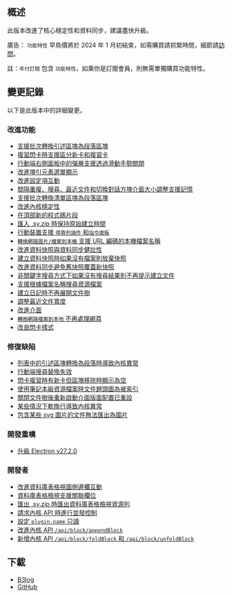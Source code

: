 ## 概述

此版本改進了核心穩定性和資料同步，建議盡快升級。

廣告： `功能特性` 早鳥價將於 2024 年 1 月初結束，如需購買請抓緊時間，細節請[訪問](https://b3log.org/siyuan/pricing.html)。

註：`年付訂閱` 包含 `功能特性`，如果你是訂閱會員，則無需單獨購買功能特性。

## 變更記錄

以下是此版本中的詳細變更。

### 改進功能

* [支援批次轉換引述區塊為段落區塊](https://github.com/siyuan-note/siyuan/issues/4706)
* [複習閃卡時支援區分新卡和複習卡](https://github.com/siyuan-note/siyuan/issues/9377)
* [行動端右側面板中的彈層支援透過滑動手勢關閉](https://github.com/siyuan-note/siyuan/issues/9810)
* [改進塊引元素選單顯示](https://github.com/siyuan-note/siyuan/issues/9854)
* [改進設定項互動](https://github.com/siyuan-note/siyuan/issues/9857)
* [間隔重複、搜尋、最近文件和切換對話方塊介面大小調整支援記憶](https://github.com/siyuan-note/siyuan/issues/9902)
* [支援批次轉換清單區塊為段落區塊](https://github.com/siyuan-note/siyuan/issues/9908)
* [改進內核穩定性](https://github.com/siyuan-note/siyuan/issues/9912)
* [在頂部新的程式碼片段](https://github.com/siyuan-note/siyuan/issues/9921)
* [匯入 .sy.zip 時保持原始建立時間](https://github.com/siyuan-note/siyuan/issues/9923)
* [行動裝置支援 `停靠列插件` 和`指令面板`](https://github.com/siyuan-note/siyuan/issues/9926)
* [`轉換網路圖片/檔案到本機` 支援 URL 編碼的本機檔案名稱](https://github.com/siyuan-note/siyuan/issues/9929)
* [改進資料快照與資料同步健壯性](https://github.com/siyuan-note/siyuan/issues/9941)
* [建立資料快照時如果沒有檔案則放棄快照](https://github.com/siyuan-note/siyuan/issues/9948)
* [改進資料同步避免舊快照覆蓋新快照](https://github.com/siyuan-note/siyuan/issues/9949)
* [非關鍵字搜尋方式下如果沒有搜尋結果則不再提示建立文件](https://github.com/siyuan-note/siyuan/issues/9950)
* [支援根據檔案名稱搜尋資源檔案](https://github.com/siyuan-note/siyuan/issues/9952)
* [建立日記時不再展開文件樹](https://github.com/siyuan-note/siyuan/issues/9959)
* [調整最近文件寬度](https://github.com/siyuan-note/siyuan/issues/9960)
* [改進介面](https://github.com/siyuan-note/siyuan/issues/9963)
* [`轉換網路檔案到本地` 不再處理網頁](https://github.com/siyuan-note/siyuan/issues/9965)
* [改良閃卡樣式](https://github.com/siyuan-note/siyuan/issues/9968)

### 修復缺陷

* [列表中的引述區塊轉換為段落時導致內核異常](https://github.com/siyuan-note/siyuan/issues/9920)
* [行動端搜尋替換失效](https://github.com/siyuan-note/siyuan/issues/9932)
* [閃卡複習時有新卡但區塊移除時顯示為空](https://github.com/siyuan-note/siyuan/issues/9935)
* [使用筆記本級資源檔案時文件題頭圖為被索引](https://github.com/siyuan-note/siyuan/issues/9936)
* [關閉文件樹後重新啟動介面版面配置已重設](https://github.com/siyuan-note/siyuan/issues/9937)
* [某些情況下軟換行導致內核異常](https://github.com/siyuan-note/siyuan/issues/9951)
* [包含某些 svg 圖片的文件無法匯出為圖片](https://github.com/siyuan-note/siyuan/issues/9966)

### 開發重構

* [升級 Electron v27.2.0](https://github.com/siyuan-note/siyuan/issues/9953)

### 開發者

* [改進資料庫表格視圖側邊欄互動](https://github.com/siyuan-note/siyuan/issues/9791)
* [資料庫表格檢視支援關聯欄位](https://github.com/siyuan-note/siyuan/issues/9888)
* [匯出 .sy.zip 時匯出資料庫表格檢視資源列](https://github.com/siyuan-note/siyuan/issues/9919)
* [請求內核 API 時進行並發控制](https://github.com/siyuan-note/siyuan/issues/9939)
* [設定 `plugin.name` 只讀](https://github.com/siyuan-note/siyuan/issues/9943)
* [改進內核 API `/api/block/appendBlock`](https://github.com/siyuan-note/siyuan/issues/9955)
* [新增內核 API `/api/block/foldBlock` 和 `/api/block/unfoldBlock`](https://github.com/siyuan-note/siyuan/issues/9962)

## 下載

* [B3log](https://b3log.org/siyuan/download.html)
* [GitHub](https://github.com/siyuan-note/siyuan/releases)
